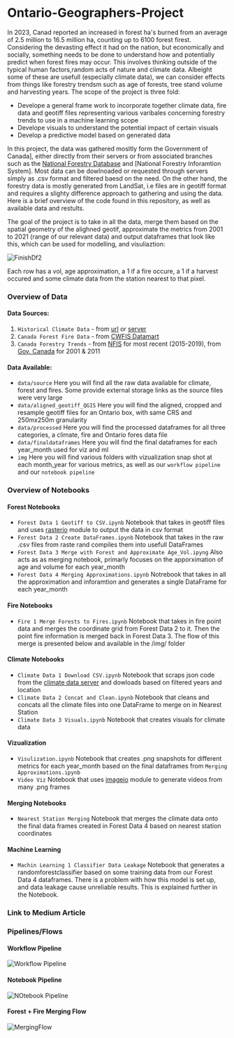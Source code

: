 # Ontario-Geographers-Project
In 2023, Canad reported an increased in forest ha's burned from an average of 2.5 million to 16.5 million ha, counting up to 6100 forest firest. Considering the devasting effect it had on the nation, but economically and socially, something needs to be done to understand how and potentially predict when forest fires may occur. This involves thinking outside of the typical human factors,random acts of nature and climate data. Albeight some of these are usefull (especially climate data), we can consider effects from things like forestry trendsm such as age of forests, tree stand volume and harvesting years. The scope of the project is three fold: <br>
- Develope a general frame work to incorporate together climate data, fire data and geotiff files representing various varibales concerning forestry trends to use in a machine learning scope
- Develope visuals to understand the potential impact of certain visuals
- Develop a predictive model based on generated data <br>

In this project, the data was gathered mosltly form the Government of Canada], either directly from their servers or from associated branches such as the [National Forestry Database]() and [National Forestry Inforamtion System]. Most data can be dowlnoaded or requested through servers simply as .csv format and filtered baesd on the need. On the other hand, the forestry data is mostly generated from LandSat, i.e files are in geotiff format and requires a slighty difference approach to gathering and using the data. Here is a brief overview of the code found in this repository, as well as available data and restults.

The goal of the project is to take in all the data, merge them based on the spatial geometry of the alighned geotif, approximate the metrics from 2001 to 2021 (range of our relevant data) and output dataframes that look like this, which can be used for modelling, and visuliaztion:

![FinishDf2](https://github.com/AntoinePepin6/Ontario-Geographers-Project/assets/113490341/1baddfbf-2453-4d0f-acf3-f9eed26260ea)

Each row has a vol, age approximation, a 1 if a fire occure, a 1 if a harvest occured and some climate data from the station nearest to that pixel.

### Overview of Data
#### Data Sources:
1) `Historical Climate Data` - from [url](https://climate.weather.gc.ca/historical_data/search_historic_data_e.html) or [server](https://dd.weather.gc.ca/climate/) <br>
2) `Canada Forest Fire Data` - from [CWFIS Datamart](https://cwfis.cfs.nrcan.gc.ca/datamart) <br>
3) `Canada Forestry Trends` - from [NFIS](https://opendata.nfis.org/mapserver/nfis-change_eng.html) for most recent (2015-2019), from [Gov. Canada](https://open.canada.ca/data/en/dataset/ec9e2659-1c29-4ddb-87a2-6aced147a990) for 2001 & 2011 <br>

#### Data Available:
- `data/source` Here you will find all the raw data available for climate, forest and fires. Some provide external storage links as the source files were very large<br>
- `data/aligned_geotiff_QGIS` Here you will find the aligned, cropped and resample geotiff files for an Ontario box, with same CRS and 250mx250m granularity<br>
- `data/processed` Here you will find the processed dataframes for all three categories, a climate, fire and Ontario fores data file<br>
- `data/finaldataframes` Here you will find the final dataframes for each year_month used for viz and ml<br>
- `img` Here you will find various folders with vizualization snap shot at each month_year for various metrics, as well as our `workflow pipeline` and our `notebook pipeline`<br>

### Overview of Notebooks
#### Forest Notebooks
- `Forest Data 1 Geotiff to CSV.ipynb` Notebook that takes in geotiff files and uses [rasterio](https://rasterio.readthedocs.io/en/stable/api/rasterio.io.html) module to output the data in csv format<br>
- `Forest Data 2 Create DataFrames.ipynb` Notebook that takes in the raw .csv files from raste rand compiles them into usefull DataFrames<br>
- `Forest Data 3 Merge with Forest and Approximate Age_Vol.ipyng` Also acts as as merging notebook, primarly focuses on the apporximation of age and volume for each year_month<br>
- `Forest Data 4 Merging Approximations.ipynb` Notrebook that takes in all the approximation and inforamtion and generates a single DataFrame for each year_month<br>
#### Fire Notebooks
- `Fire 1 Merge Forests to Fires.ipynb` Notebook that takes in fire point data and merges the coordinate grid from Forest Data 2 to it. Then the point fire information is merged back in Forest Data 3. The flow of this merge is presented below and available in the /img/ folder<br>
#### Climate Notebooks
- `Climate Data 1 Download CSV.ipynb` Notebook that scraps json code from the [climate data server](https://dd.weather.gc.ca/climate/) and dowloads based on filtered years and location<br>
- `Climate Data 2 Concat and Clean.ipynb` Notebook that cleans and concats all the climate files into one DataFrame to merge on in Nearest Station<br>
- `Climate Data 3 Visuals.ipynb` Notebook that creates visuals for climate data<br>
#### Vizualization
- `Visulization.ipynb` Notebook that creates .png snapshots for different metrics for each year_month based on the final dataframes from `Merging Approximations.ipynb`<br>
- `Video Viz` Notebook that uses [imageio](https://imageio.readthedocs.io/en/stable/) module to generate videos from many .png frames<br>
#### Merging Notebooks
- `Nearest Station Merging` Notebook that merges the climate data onto the final data frames created in Forest Data 4 based on nearest station coordinates<br>
#### Machine Learning
- `Machin Learning 1 Classifier Data Leakage` Notebook that generates a randomforestclassifier based on some training data from our Forest Data 4 dataframes. There is a problem with how this model is set up, and data leakage cause unreliable results. This is explained further in the Notebook.<br>
### Link to Medium Article

### Pipelines/Flows
#### Workflow Pipeline
![Workflow Pipeline](https://github.com/AntoinePepin6/Ontario-Geographers-Project/assets/113490341/6e342bb5-13a8-4431-b81c-b0abcfd63a5a)

#### Notebook Pipeline
![NOtebook Pipeline](https://github.com/AntoinePepin6/Ontario-Geographers-Project/assets/113490341/8d79003c-3e52-412f-8523-ce03b6ac4611)

#### Forest + Fire Merging Flow
![MergingFlow](https://github.com/AntoinePepin6/Ontario-Geographers-Project/assets/113490341/11e1be8e-0d77-413d-9362-0ed058e55a1d)
